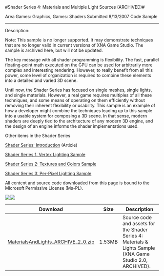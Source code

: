 #Shader Series 4: Materials and Multiple Light Sources (ARCHIVED)#

Area
Games: Graphics, Games: Shaders
Submitted
8/13/2007
Code Sample

---

Description:

Note: This sample is no longer supported. It may demonstrate techniques that are no longer valid in current versions of XNA Game Studio. The sample is archived here, but will not be updated.

The key message with all shader programming is flexibility. The fast, parallel floating-point math executed on the GPU can be used for arbitrarily more complex and interesting rendering. However, to really benefit from all this power, some level of organization is required to combine these elements into a detailed and varied 3D scene.

Until now, the Shader Series has focused on single meshes, single lights, and single materials. However, a real game requires multiples of all these techniques, and some means of operating on them efficiently without removing their inherent flexibility or usability. This sample is an example of how a developer might combine the techniques leading up to this sample into a usable system for composing a 3D scene. In that sense, modern shaders are deeply tied to the architecture of any modern 3D engine, and the design of an engine informs the shader implementations used.

Other items in the Shader Series

[Shader Series: Introduction](https://github.com/kniEngine/XNAGameStudio/tree/main/Samples/Shader-Series-Introduction/) (Article)

[Shader Series 1: Vertex Lighting Sample](https://github.com/kniEngine/XNAGameStudio/tree/main/Samples/Shader-Series-1-Vertex-Lighting/)

[Shader Series 2: Textures and Colors Sample](https://github.com/kniEngine/XNAGameStudio/tree/main/Samples/Shader-Series-2-Textures-and-Colors/)

[Shader Series 3: Per-Pixel Lighting Sample](https://github.com/kniEngine/XNAGameStudio/tree/main/Samples/Shader-Series-3-Per-Pixel-Lighting/)




All content and source code downloaded from this page is bound to the Microsoft Permissive License (Ms-PL).

![](https://github.com/kniEngine/XNAGameStudio/blob/main/Images/XNA_Shader4_Materials_MultiLights_01_small.jpg)![](https://github.com/kniEngine/XNAGameStudio/blob/main/Images/XNA_Shader4_Materials_MultiLights_02_small.jpg)

	
Download | Size | Description
---|---|---|
[MaterialsAndLights_ARCHIVE_2_0.zip](https://github.com/kniEngine/XNAGameStudio/blob/main/Samples/MaterialsAndLights_ARCHIVE_2_0.zip?raw=true) | 1.53MB | Source code and assets for the Shader Series 4: Materials & Lights Sample (XNA Game Studio 2.0, ARCHIVED). 